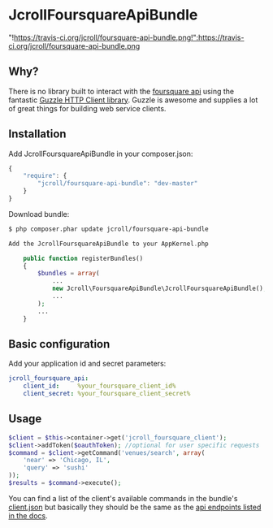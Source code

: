 # JcrollFoursquareApiBundle

"!https://travis-ci.org/jcroll/foursquare-api-bundle.png!":https://travis-ci.org/jcroll/foursquare-api-bundle.png

## Why?

There is no library built to interact with the [foursquare api](https://developer.foursquare.com/) using the fantastic
[Guzzle HTTP Client library](https://github.com/guzzle/guzzle). Guzzle is awesome and supplies a lot of great things
for building web service clients.

## Installation

Add JcrollFoursquareApiBundle in your composer.json:

```js
{
    "require": {
        "jcroll/foursquare-api-bundle": "dev-master"
    }
}
```

Download bundle:

``` bash
$ php composer.phar update jcroll/foursquare-api-bundle
```

```php
Add the JcrollFoursquareApiBundle to your AppKernel.php

    public function registerBundles()
    {
        $bundles = array(
            ...
            new Jcroll\FoursquareApiBundle\JcrollFoursquareApiBundle(),
            ...
        );
        ...
    }
```

## Basic configuration

Add your application id and secret parameters:

```yaml
jcroll_foursquare_api:
    client_id:     %your_foursquare_client_id%
    client_secret: %your_foursquare_client_secret%
```

## Usage

```php
$client = $this->container->get('jcroll_foursquare_client');
$client->addToken($oauthToken); //optional for user specific requests
$command = $client->getCommand('venues/search', array(
    'near' => 'Chicago, IL',
    'query' => 'sushi'
));
$results = $command->execute();
```

You can find a list of the client's available commands in the bundle's
[client.json](https://github.com/jcroll/foursquare-api-bundle/blob/master/Resources/config/client.json) but basically
they should be the same as the [api endpoints listed in the docs](https://developer.foursquare.com/docs/).
